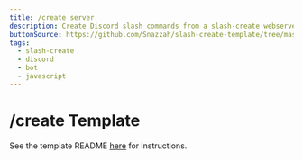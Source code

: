 ```yaml
---
title: /create server
description: Create Discord slash commands from a slash-create webserver.
buttonSource: https://github.com/Snazzah/slash-create-template/tree/master
tags:
  - slash-create
  - discord
  - bot
  - javascript
---
```


# /create Template

See the template README [here](https://github.com/Snazzah/slash-create-template/tree/master) for instructions.